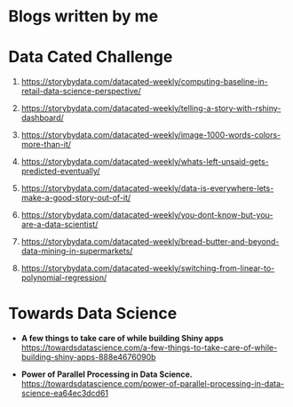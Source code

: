 # Blogs written by me

# Data Cated Challenge

1. https://storybydata.com/datacated-weekly/computing-baseline-in-retail-data-science-perspective/

2. https://storybydata.com/datacated-weekly/telling-a-story-with-rshiny-dashboard/

3. https://storybydata.com/datacated-weekly/image-1000-words-colors-more-than-it/

4. https://storybydata.com/datacated-weekly/whats-left-unsaid-gets-predicted-eventually/

5. https://storybydata.com/datacated-weekly/data-is-everywhere-lets-make-a-good-story-out-of-it/

6. https://storybydata.com/datacated-weekly/you-dont-know-but-you-are-a-data-scientist/

7. https://storybydata.com/datacated-weekly/bread-butter-and-beyond-data-mining-in-supermarkets/

8. https://storybydata.com/datacated-weekly/switching-from-linear-to-polynomial-regression/


# Towards Data Science

- **A few things to take care of while building Shiny apps**
https://towardsdatascience.com/a-few-things-to-take-care-of-while-building-shiny-apps-888e4676090b

- **Power of Parallel Processing in Data Science.**
https://towardsdatascience.com/power-of-parallel-processing-in-data-science-ea64ec3dcd61


